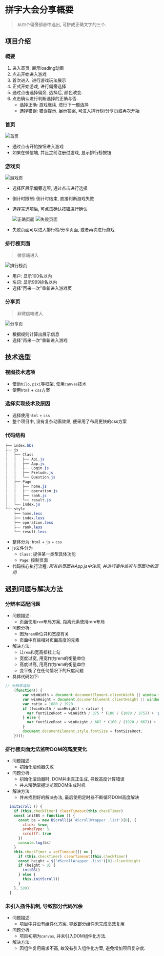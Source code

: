 # 拼字大会分享概要

> 从四个偏旁部首中选出, 可拼成正确文字的三个.

## 项目介绍

### 概要

1. 进入首页, 展示loading动画
2. 点击开始进入游戏
3. 首次进入, 进行游戏玩法展示
4. 正式开始游戏, 进行偏旁选择
5. 通过点击选择偏旁, 选择后, 颜色改变.
6. 点击确认进行判断选择的正确与否.
    * 选择正确: 游戏继续, 进行下一题选择
    * 选择错误: 错误提示, 展示答案, 可进入排行榜/分享页或再次开始

### 首页

  ![首页](https://zhangrunhao.oss-cn-beijing.aliyuncs.com/blog/work_bantang_spell/1.jpg)

* 通过点击开始按钮进入游戏
* 如果在微信端, 并且之前注册过游戏, 显示排行榜按钮

### 游戏页

  ![游戏页](https://zhangrunhao.oss-cn-beijing.aliyuncs.com/blog/work_bantang_spell/2.jpg)

* 选择区展示偏旁选项, 通过点击进行选择
* 倒计时限制: 倒计时结束, 直接判断游戏失败
* 选择完选项后, 可点击确认按钮进行确认

  ![正确页面](https://zhangrunhao.oss-cn-beijing.aliyuncs.com/blog/work_bantang_spell/3.jpg)
  ![失败页面](https://zhangrunhao.oss-cn-beijing.aliyuncs.com/blog/work_bantang_spell/4.jpg)

* 失败页面可以进入排行榜/分享页面, 或者再次进行游戏

### 排行榜页面

> 微信端进入

  ![排行榜页](https://zhangrunhao.oss-cn-beijing.aliyuncs.com/blog/work_bantang_spell/6.jpg)

* 用户: 显示100名以内
* 名词: 显示999排名以内
* 选择"再来一次"重新进入游戏页

### 分享页

> 非微信端进入

  ![分享页](https://zhangrunhao.oss-cn-beijing.aliyuncs.com/blog/work_bantang_spell/5.jpg)

* 根据规则计算出展示信息
* 选择"再来一次"重新进入游戏

## 技术选型

### 视图技术选项

* 借助`hilo`, `pixi`等框架, 使用`canvas`技术
* 使用`html` + `css`方案

### 选择实现技术及原因

* 选择使用`html` + `css`
* 整个项目中, 没有复杂动画效果, 便采用了布局更快的css方案

### 代码结构

```css
├── index.hbs
├── js
│   ├── Class
│   │   ├── Api.js
│   │   ├── App.js
│   │   ├── Login.js
│   │   ├── Prelude.js
│   │   └── Question.js
│   ├── Page
│   │   ├── home.js
│   │   ├── operation.js
│   │   ├── rank.js
│   │   └── result.js
│   └── index.js
└── style
    ├── home.less
    ├── index.less
    ├── operation.less
    ├── rank.less
    └── result.less
```

* 整体分为: `html` + `js` + `css`
* js文件分为
  * `Class`: 提供某一类型具体功能
  * `Page`: 控制页面
* 代码核心执行流程: *所有的页面在App.js中注册, 并进行事件监听与页面功能调用*

## 遇到问题与解决方法

### 分辨率适配问题

* 问题描述:
  * 页面使用`rem`布局方案, 距离元素使用rem布局
* 问题分析:
  * 因为`rem`单位只和宽度有关
  * 页面中有些相对页面高度的元素
* 解决方法:
  * 让`rem`和宽高都挂上勾
  * 宽度过宽, 用宽作为rem的衡量单位
  * 高度过高, 用高作为rem的衡量单位
  * 变平衡了在任何情况下的尺度问题
* 具体代码如下:

```js
// 分辨率适配
    (function() {
        var winWidth = document.documentElement.clientWidth || window.screen.width || window.outerWidth || document.documentElement.scrollWidth;
        var winHeight = document.documentElement.clientHeight || window.screen.height || window.outerHeight || document.documentElement.scrollHeight;
        var ratio = 1080 / 1920
        if ((winWidth / winHeight) < ratio) {
          var fontSizeRoot = winWidth / 375 * (100 / (1080 / 375)) + 'px';
        } else {
          var fontSizeRoot = winHeight / 667 * (100 / (1920 / 667)) + 'px';
        }
        document.documentElement.style.fontSize = fontSizeRoot;
    })();
```

### 排行榜页面无法监听DOM的高度变化

* 问题描述:
  * 初始化滚动器失败
* 问题分析:
  * 初始化滚动器时, DOM并未真正生成, 导致高度计算错误
  * 并未精确掌握浏览器DOM生成时机
* 解决方法:
  * 并未找到好的解决办法, 最后使用定时器不断循环DOM高度解决

```js
  initScroll () {
    if (this.checkTimer) clearTimeout(this.checkTimer)
    const initBS = function () {
      const bs = new BScroll($('#ScrollWrapper .list')[0], {
        click: true,
        probeType: 3,
        scrollY: true
      })
      console.log(bs)
    }
    this.checkTimer = setTimeout(() => {
      if (this.checkTimer) clearTimeout(this.checkTimer)
      const height = $('#ScrollWrapper .list')[0].clientHeight
      if (height > 0) {
        initBS()
      } else {
        this.initScroll()
      }
    }, 500)
  }
```

### 未引入插件机制, 导致部分代码冗余

* 问题描述:
  * 项目中并没有组件化方案, 导致部分组件未完成高效复用
* 问题分析:
  * 项目初期为`canvas`, 并未引入DOM组件化方法.
* 解决方法:
  * 因组件复用需求不高, 故没有引入组件化方案, 避免增加项目复杂度.
